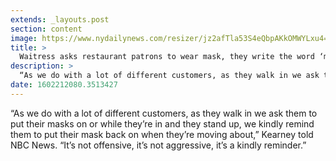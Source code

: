 ```yaml
--- 
extends: _layouts.post 
section: content 
image: https://www.nydailynews.com/resizer/jz2afTla53S4eQbpAKkOMWYLxu4=/1200x0/top/cloudfront-us-east-1.images.arcpublishing.com/tronc/CGTL5BECNZCBHH5KWMVWCCYKJU.jpg 
title: > 
  Waitress asks restaurant patrons to wear mask, they write the word ‘mask’ where tip should be 
description: > 
  “As we do with a lot of different customers, as they walk in we ask them to put their masks on or while they’re in and they stand up, we kindly remind them to put their mask back on when they’re moving about,” Kearney told NBC News.“It’s not offensive, it’s not aggressive, it’s a kindly reminder.” 
date: 1602212080.3513427 
--- 
```

“As we do with a lot of different customers, as they walk in we ask them to put their masks on or while they’re in and they stand up, we kindly remind them to put their mask back on when they’re moving about,” Kearney told NBC News. “It’s not offensive, it’s not aggressive, it’s a kindly reminder.”